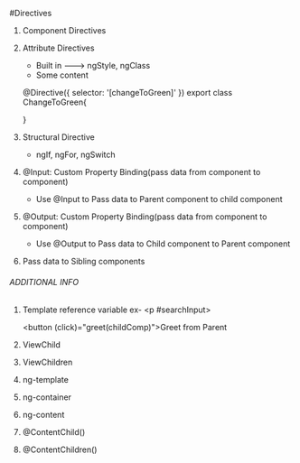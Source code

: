 #Directives

1. Component Directives
2. Attribute Directives 
    - Built in ---> ngStyle, ngClass
    - <div changeToGreen>Some content</div>
    @Directive({
        selector: '[changeToGreen]'
    })
    export class ChangeToGreen{

    }
3. Structural Directive
    - ngIf, ngFor, ngSwitch

4. @Input: Custom Property Binding(pass data from component to component)
    - Use @Input to Pass data to Parent component to child component

5. @Output: Custom Property Binding(pass data from component to component)
    - Use @Output to Pass data to Child component to Parent component

6. Pass data to Sibling components



###### ADDITIONAL INFO ######

1. Template reference variable
 ex- <p #searchInput></p>
     <button (click)="greet(childComp)">Greet from Parent</button>

2. ViewChild
3. ViewChildren
4. ng-template
5. ng-container
6. ng-content
7. @ContentChild()
8. @ContentChildren()